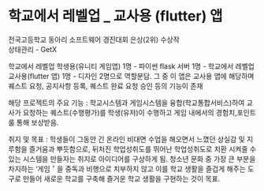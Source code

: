 # 학교에서 레벨업 _ 교사용 (flutter) 앱

전국고등학교 동아리 소프트웨어 경진대회 은상(2위) 수상작
</br>
상태관리 - GetX

학교에서 레벨업 학생용(유니티 게임앱) 1명 - 파이썬 flask 서버 1명 - 학교에서 레벨업 교사용(flutter 앱) 1명 - 디자인 2명으로 역할분담.
그 중 이 앱은 교사용 앱에 해당하며 퀘스트 요청, 공지사항 등록, 퀘스트 완료 요청 승인 등의 기능이 존재

해당 프로젝트의 주요 기능 : 학교시스템과 게임시스템을 융합(학교통합서비스)하여 교사가 요청하는 퀘스트(수행평가)를 학생(유저)이 수행하고 게임 내에서의 경험치,포인트룰 통해 보상받음.

취지 및 목표 : 학생들이 그동안 긴 온라인 비대면 수업을 해오면서 느꼈던 상실감 및 지루함을 즐거움과 뿌듯함으로, 뒤처진 학업성취도를 뛰어난 학업성취도로 치환 시켜줄 수 있는 시스템을 만들자는 취지로 아이디어를 구상하게 됨.
청소년 문화 중 가장 큰 부분을 차지하는 ‘게임＇을 중독과 비행으로 치부하지 않고 이를 학교 생활을 즐겁게 해주는 도구로 만들어 새로운 학교를 구축해 즐거운 학교 생활을 구현하는 것이 목표.
